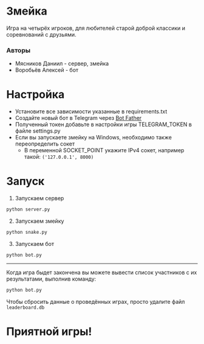 # Змейка

Игра на четырёх игроков, для любителей старой доброй классики и соревнований с друзьями.

### Авторы
- Мясников Даниил - сервер, змейка
- Воробьёв Алексей - бот

# Настройка
- Установите все зависимости указанные в requirements.txt
- Создайте новый бот в Telegram через [Bot Father](https://telegram.me/BotFather)
- Полученный токен добавьте в настройки игры TELEGRAM_TOKEN в файле settings.py
- Если вы запускаете змейку на Windows, необходимо также переопределить сокет
  - В переменной SOCKET_POINT укажите IPv4 сокет, например такой: `('127.0.0.1', 8000)`

# Запуск

1. Запускаем сервер

```bash
python server.py
```

2. Запускаем змейку

```bash
python snake.py
```

3. Запускаем бот

```bash
python bot.py
```

<hr>
Когда игра быдет закончена вы можете вывести список участников с их результатами, выполнив команду: 

```bash
python bot.py
```

Чтобы сбросить данные о проведённых играх, просто удалите файл `leaderboard.db` 
# Приятной игры!